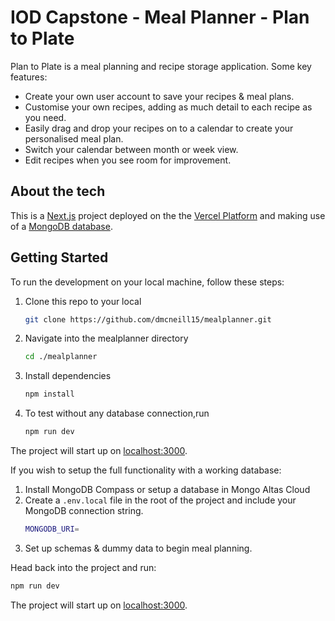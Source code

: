 # IOD Capstone - Meal Planner - Plan to Plate

Plan to Plate is a meal planning and recipe storage application.
Some key features:
- Create your own user account to save your recipes & meal plans.
- Customise your own recipes, adding as much detail to each recipe as you need.
- Easily drag and drop your recipes on to a calendar to create your personalised meal plan.
- Switch your calendar between month or week view.
- Edit recipes when you see room for improvement.

## About the tech

This is a [Next.js](https://nextjs.org) project deployed on the the [Vercel Platform](https://vercel.com/new?utm_medium=default-template&filter=next.js&utm_source=create-next-app&utm_campaign=create-next-app-readme) and making use of a [MongoDB database](https://www.mongodb.com/products/platform/atlas-database).


## Getting Started

To run the development on your local machine, follow these steps:

1. Clone this repo to your local

   ```bash
   git clone https://github.com/dmcneill15/mealplanner.git
   ```

2. Navigate into the mealplanner directory

   ```bash
   cd ./mealplanner
   ```

3. Install dependencies
   ```bash
   npm install
   ```
4. To test without any database connection,run

   ```bash
   npm run dev
   ```

The project will start up on [localhost:3000](http://localhost:3000).

If you wish to setup the full functionality with a working database:

1. Install MongoDB Compass or setup a database in Mongo Altas Cloud
2. Create a `.env.local` file in the root of the project and include your MongoDB connection string.
   ```bash
   MONGODB_URI=
   ```
3. Set up schemas & dummy data to begin meal planning.

Head back into the project and run:

```bash
npm run dev
```

The project will start up on [localhost:3000](http://localhost:3000).
